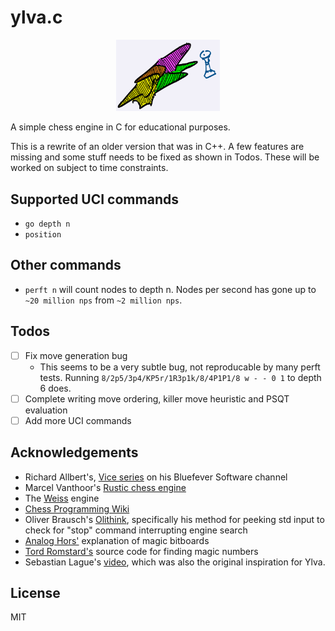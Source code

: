 # ylva.c

<p align="center" width="100%">
    <img width="33%" src="ylva.jpg">
</p>

A simple chess engine in C for educational purposes.

This is a rewrite of an older version that was in C++. A few features are missing and some stuff needs to be fixed as shown in Todos. These will be worked on subject to time constraints.

## Supported UCI commands
- `go depth n`
- `position`

## Other commands
- `perft n` will count nodes to depth n. Nodes per second has gone up to `~20 million nps` from `~2 million nps`. 

## Todos

- [ ] Fix move generation bug 
    - This seems to be a very subtle bug, not reproducable by many perft tests. Running `8/2p5/3p4/KP5r/1R3p1k/8/4P1P1/8 w - - 0 1` to depth 6 does.
- [ ] Complete writing move ordering, killer move heuristic and PSQT evaluation
- [ ] Add more UCI commands

## Acknowledgements

- Richard Allbert's, [Vice series](https://bit.ly/3XpdiKU) on his Bluefever Software channel
- Marcel Vanthoor's [Rustic chess engine](https://rustic-chess.org)
- The [Weiss](https://github.com/TerjeKir/weiss) engine
- [Chess Programming Wiki](https://www.chessprogramming.org)
- Oliver Brausch's [Olithink](https://github.com/olithink), specifically his method for peeking std input to check for "stop" command interrupting engine search
- [Analog Hors'](https://analog-hors.github.io/site/magic-bitboards/) explanation of magic bitboards
- [Tord Romstard's](https://www.chessprogramming.org/Looking_for_Magics) source code for finding magic numbers
- Sebastian Lague's [video](https://www.youtube.com/watch?v=U4ogK0MIzqk), which was also the original inspiration for Ylva.

## License
MIT

